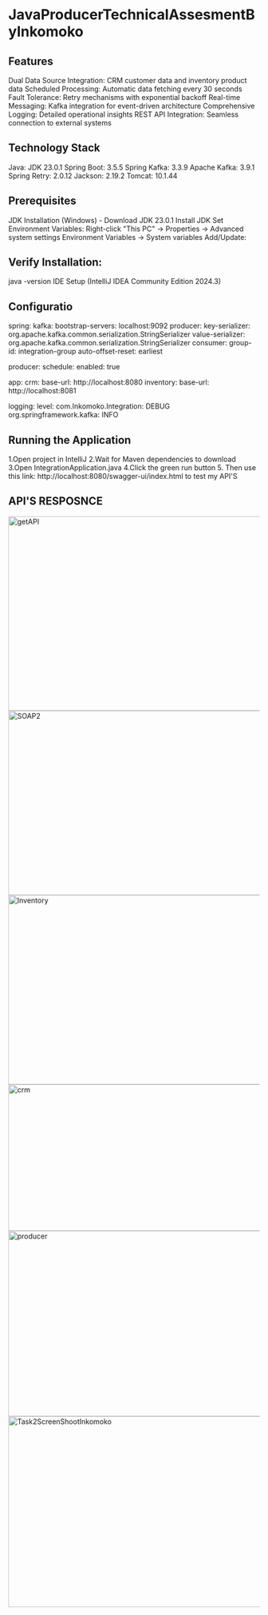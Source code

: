 # JavaProducerTechnicalAssesmentByInkomoko
Features
----------
Dual Data Source Integration: CRM customer data and inventory product data
Scheduled Processing: Automatic data fetching every 30 seconds
Fault Tolerance: Retry mechanisms with exponential backoff
Real-time Messaging: Kafka integration for event-driven architecture
Comprehensive Logging: Detailed operational insights
REST API Integration: Seamless connection to external systems

 Technology Stack
 ----------------
 Java: JDK 23.0.1
Spring Boot: 3.5.5
Spring Kafka: 3.3.9
Apache Kafka: 3.9.1
Spring Retry: 2.0.12
Jackson: 2.19.2
Tomcat: 10.1.44

Prerequisites
-------------
JDK Installation (Windows) - Download JDK 23.0.1
Install JDK
Set Environment Variables:
   Right-click "This PC" → Properties → Advanced system settings
   Environment Variables → System variables
   Add/Update:
   
  Verify Installation:
  -------------------
  java -version
  IDE Setup (IntelliJ IDEA Community Edition 2024.3)
  
 Configuratio
 -------------
 spring:
  kafka:
    bootstrap-servers: localhost:9092
    producer:
      key-serializer: org.apache.kafka.common.serialization.StringSerializer
      value-serializer: org.apache.kafka.common.serialization.StringSerializer
    consumer:
      group-id: integration-group
      auto-offset-reset: earliest

producer:
  schedule:
    enabled: true

app:
  crm:
    base-url: http://localhost:8080
  inventory:
    base-url: http://localhost:8081

logging:
  level:
    com.Inkomoko.Integration: DEBUG
    org.springframework.kafka: INFO
    
   Running the Application
   -----------------------
1.Open project in IntelliJ
2.Wait for Maven dependencies to download
3.Open IntegrationApplication.java
4.Click the green run button 
5. Then use this link: http://localhost:8080/swagger-ui/index.html  to test my API'S

API'S RESPOSNCE
---------------

<img width="925" height="389" alt="getAPI" src="https://github.com/user-attachments/assets/3ef90b1c-c19c-48f0-998e-e1a589d37fbf" />
<img width="916" height="369" alt="SOAP2" src="https://github.com/user-attachments/assets/8b1f0ca7-155d-4aaf-8297-79ee12943bd7" />
<img width="923" height="379" alt="Inventory" src="https://github.com/user-attachments/assets/2a16139f-4f8b-4301-b6ea-221dd819cba7" />
<img width="925" height="293" alt="crm" src="https://github.com/user-attachments/assets/deb2431a-cff9-4de7-ad3f-0d7abede01cd" />
<img width="929" height="371" alt="producer" src="https://github.com/user-attachments/assets/36da167e-cc6d-4458-8916-4b148626fe41" />
<img width="904" height="382" alt="Task2ScreenShootInkomoko" src="https://github.com/user-attachments/assets/35b612c2-1d22-4c32-9343-fbc25d7388be" />

 
